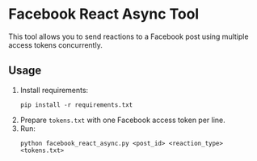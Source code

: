 # Facebook React Async Tool

This tool allows you to send reactions to a Facebook post using multiple access tokens concurrently.

## Usage

1. Install requirements:
    ```
    pip install -r requirements.txt
    ```
2. Prepare `tokens.txt` with one Facebook access token per line.
3. Run:
    ```
    python facebook_react_async.py <post_id> <reaction_type> <tokens.txt>
    ```
